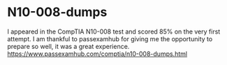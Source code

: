 # N10-008-dumps
I appeared in the CompTIA N10-008 test and scored 85% on the very first attempt. I am thankful to passexamhub for giving me the opportunity to prepare so well, it was a great experience. https://www.passexamhub.com/comptia/n10-008-dumps.html

